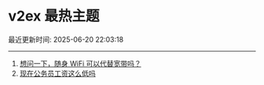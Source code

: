 # v2ex 最热主题

最近更新时间: 2025-06-20 22:03:18

--- 
1. [想问一下，随身 WiFi 可以代替宽带吗？](https://www.v2ex.com/t/1139801) 
2. [现在公务员工资这么低吗](https://www.v2ex.com/t/1139847) 

